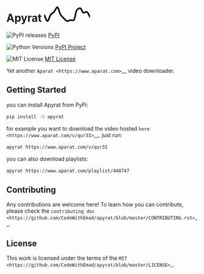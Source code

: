 
# Apyrat ![download badge](.pypi_chart/badge.svg)

![PyPI releases](https://img.shields.io/pypi/v/apyrat?logo=python&logoColor=white)
[PyPI](https://pypi.python.org/pypi/apyrat)

![Python Versions](https://img.shields.io/pypi/pyversions/apyrat.svg)
[PyPI Project](https://pypi.org/project/apyrat)

![MIT License](https://img.shields.io/github/license/CodeWithEmad/apyrat.svg?style=flat-square)
[MIT License](https://opensource.org/license/mit/)

Yet another `Aparat <https://www.aparat.com>`__ video downloader.

## Getting Started

you can install Apyrat from PyPi:

``` bash
pip install -U apyrat
```

for example you want to download the video hosted `here <https://www.aparat.com/v/qur3I>`__. just run:

``` bash
apyrat https://www.aparat.com/v/qur3I
```

you can also download playlists:

``` bash
apyrat https://www.aparat.com/playlist/448747
```

## Contributing

Any contributions are welcome here! To learn how you can contribute, please check the `contributing doc <https://github.com/CodeWithEmad/apyrat/blob/master/CONTRIBUTING.rst>`__.

## License

This work is licensed under the terms of the `MIT <https://github.com/CodeWithEmad/apyrat/blob/master/LICENSE>`_.
